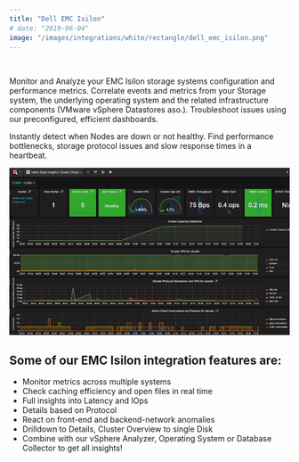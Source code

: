 ```yaml
---
title: "Dell EMC Isilon"
# date: "2019-06-04"
image: "/images/integrations/white/rectangle/dell_emc_isilon.png"
---
```


 

<!-- ![Dell_EMC_Isilon](/images/integrations/white/rectangle/dell_emc_isilon.png) -->



Monitor and Analyze your EMC Isilon storage systems configuration and performance metrics. Correlate events and metrics from your Storage system, the underlying operating system and the related infrastructure components (VMware vSphere Datastores aso.). Troubleshoot issues using our preconfigured, efficient dashboards.

Instantly detect when Nodes are down or not healthy. Find performance bottlenecks, storage protocol issues and slow response times in a heartbeat.


![EMC Isilon Integration](/images/integrations/posts//isilon1.png)


## Some of our EMC Isilon integration features are:

* Monitor metrics across multiple systems
* Check caching efficiency and open files in real time
* Full insights into Latency and IOps
* Details based on Protocol
* React on front-end and backend-network anomalies
* Drilldown to Details, Cluster Overview to single Disk
* Combine with our vSphere Analyzer, Operating System or Database Collector to get all insights!

 